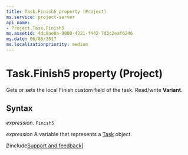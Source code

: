 ```yaml
---
title: Task.Finish5 property (Project)
ms.service: project-server
api_name:
- Project.Task.Finish5
ms.assetid: 4dc8ae0a-9000-4221-f442-7d3c2eaf6246
ms.date: 06/08/2017
ms.localizationpriority: medium
---
```



# Task.Finish5 property (Project)

Gets or sets the local Finish custom field of the task. Read/write **Variant**.


## Syntax

_expression_. `Finish5`

_expression_ A variable that represents a [Task](./Project.Task.md) object.

[!include[Support and feedback](~/includes/feedback-boilerplate.md)]